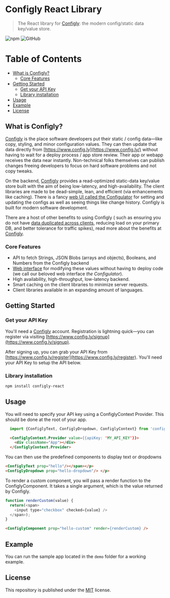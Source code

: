 # Configly React Library
> The React library for [Configly](https://www.config.ly): the modern config/static data key/value store.

![npm](https://img.shields.io/npm/v/configly-react)
![GitHub](https://img.shields.io/github/license/configly/react)

Table of Contents
=================

  * [What is Configly?](#what-is-configly)
     * [Core Features](#core-features)
  * [Getting Started](#getting-started)
     * [Get your API Key](#get-your-api-key)
     * [Library installation](#library-installation)
  * [Usage](#usage)
  * [Example](#example)
  * [License](#license)


## What is Configly?

[Configly](https://www.config.ly) is the place software developers put their static / config data&mdash;like
 copy, styling, and minor configuration values.
They can then update that data directly from [https://www.config.ly](https://www.config.ly/)
without having to wait for a deploy process / app store review. Their app or webapp receives the data near instantly.
Non-technical folks themselves can publish changes freeing developers to focus on hard software problems and not copy tweaks.

On the backend, [Configly](https://www.config.ly) provides a read-optimized static-data key/value store built
with the aim of being low-latency, and high-availability. The client libraries are made to be dead-simple, lean, and efficient 
(via enhancements like caching). There is a fancy [web UI called the Configulator](https://config.ly/config)
for setting and updating the configs as well as seeing things like change history. Configly is built for modern software development.

There are a host of other benefits to using Configly (
such as ensuring you do not have [data duplicated across clients](https://en.wikipedia.org/wiki/Don%27t_repeat_yourself), reducing load on your primary DB, and better tolerance for traffic spikes),
read more about the benefits at [Configly](config.ly).

### Core Features

- API to fetch Strings, JSON Blobs (arrays and objects), Booleans, and Numbers from the Configly backend
- [Web interface](https://www.config.ly/config) for modifying these values without having to deploy code (we call our beloved web interface _the Configulator_).
- High availability, high-throughput, low-latency backend.
- Smart caching on the client libraries to minimize server requests.
- Client libraries available in an expanding amount of languages.

## Getting Started

### Get your API Key

You'll need a [Configly](https://www.config.ly) account. Registration is lightning quick&mdash;you can register via
visiting [https://www.config.ly/signup](https://www.config.ly/signup).

After signing up, you can grab your API Key from [https://www.config.ly/register](https://www.config.ly/register).
You'll need your API Key to setup the API below.

### Library installation

```sh
npm install configly-react
```

## Usage

You will need to specify your API key using a ConfiglyContext Provider. This should be done at the root of your app.
```js
  import {ConfiglyText, ConfiglyDropdown, ConfiglyContext} from 'configly-react';
```
```html
  <ConfiglyContext.Provider value={{apiKey: 'MY_API_KEY'}}>
    <div className="App"></div>
  </ConfiglyContext.Provider>
```

You can then use the predefined components to display text or dropdowns

```html
<ConfiglyText prop="hello"/></span></p>
<ConfiglyDropdown prop="hello-dropdown"/> </p>
```

To render a custom component, you will pass a render function to the ConfiglyComponent. It takes a single argument, which is the value returned by Configly.

```js
function renderCustom(value) {
  return(<span>
    <input type="checkbox" checked={value} />
  </span>);
}
```
```html
<ConfiglyComponent prop="hello-custom" render={renderCustom} />
```

## Example

You can run the sample app located in the `demo` folder for a working example.

## License

This repository is published under the [MIT](LICENSE.md) license.
